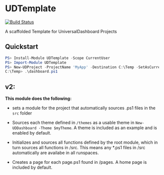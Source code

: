# UDTemplate

[![Build Status](https://artisanbytecrafter.visualstudio.com/UDTemplate/_apis/build/status/ArtisanByteCrafter.ud-template?branchName=master)](https://artisanbytecrafter.visualstudio.com/UDTemplate/_build/latest?definitionId=4&branchName=master)

A scaffolded Template for UniversalDashboard Projects

## Quickstart

```powershell
PS> Install-Module UDTemplate -Scope CurrentUser
PS> Import-Module UDTemplate
PS> New-UDProject -ProjectName 'MyApp' -Destination C:\Temp -SetAsCurrentLocation
C:\Temp> .\dashboard.ps1
```

## v2:

**This module does the following:**

* sets a module for the project that automatically sources .ps1 files in the `src` folder

* Sources each theme defined in `/themes` as a usable theme in `New-UDDashboard -Theme $myTheme`. A theme is included as an example and is enabled by default.

* Initializes and sources all functions defined by the root module, which in turn sources all functions in /src. This means any *.ps1 files in /src automatically are availabe in all runspaces.

* Creates a page for each page.ps1 found in /pages. A home page is included by default.


